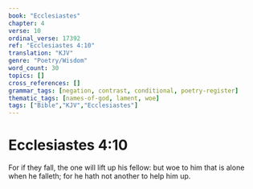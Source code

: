 ```yaml
---
book: "Ecclesiastes"
chapter: 4
verse: 10
ordinal_verse: 17392
ref: "Ecclesiastes 4:10"
translation: "KJV"
genre: "Poetry/Wisdom"
word_count: 30
topics: []
cross_references: []
grammar_tags: [negation, contrast, conditional, poetry-register]
thematic_tags: [names-of-god, lament, woe]
tags: ["Bible","KJV","Ecclesiastes"]
---
```


# Ecclesiastes 4:10

For if they fall, the one will lift up his fellow: but woe to him that is alone when he falleth; for he hath not another to help him up.
